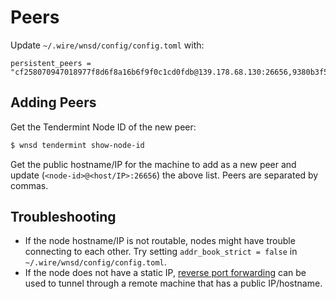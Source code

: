 # Peers

Update `~/.wire/wnsd/config/config.toml` with:

```text
persistent_peers = "cf258070947018977f8d6f8a16b6f9f0c1cd0fdb@139.178.68.130:26656,9380b3f500ae36d256a8e3f6b5a81ceb62768308@139.178.68.131:26656,57706d1ce3f23d22da8eb958c7cd148544c1b8ae@wns1.deepstacksoft.com:26656"
```

## Adding Peers

Get the Tendermint Node ID of the new peer:

```bash
$ wnsd tendermint show-node-id
```

Get the public hostname/IP for the machine to add as a new peer and update (`<node-id>@<host/IP>:26656`) the above list. Peers are separated by commas.


## Troubleshooting

* If the node hostname/IP is not routable, nodes might have trouble connecting to each other. Try setting `addr_book_strict = false` in `~/.wire/wnsd/config/config.toml`.
* If the node does not have a static IP, [reverse port forwarding](./NETWORK.md) can be used to tunnel through a remote machine that has a public IP/hostname.
